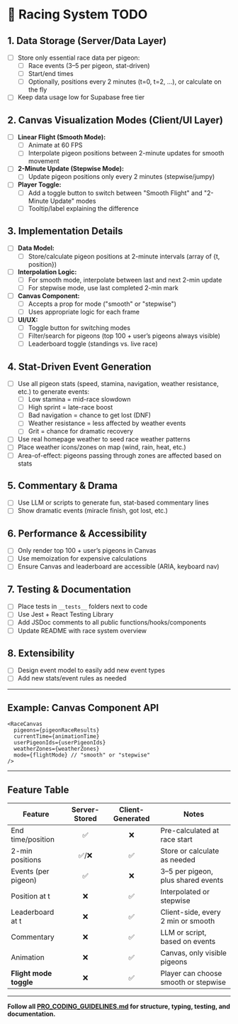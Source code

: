 # 🏁 Racing System TODO

## 1. Data Storage (Server/Data Layer)
- [ ] Store only essential race data per pigeon:
  - [ ] Race events (3–5 per pigeon, stat-driven)
  - [ ] Start/end times
  - [ ] Optionally, positions every 2 minutes (t=0, t=2, ...), or calculate on the fly
- [ ] Keep data usage low for Supabase free tier

## 2. Canvas Visualization Modes (Client/UI Layer)
- [ ] **Linear Flight (Smooth Mode):**
  - [ ] Animate at 60 FPS
  - [ ] Interpolate pigeon positions between 2-minute updates for smooth movement
- [ ] **2-Minute Update (Stepwise Mode):**
  - [ ] Update pigeon positions only every 2 minutes (stepwise/jumpy)
- [ ] **Player Toggle:**
  - [ ] Add a toggle button to switch between "Smooth Flight" and "2-Minute Update" modes
  - [ ] Tooltip/label explaining the difference

## 3. Implementation Details
- [ ] **Data Model:**
  - [ ] Store/calculate pigeon positions at 2-minute intervals (array of {t, position})
- [ ] **Interpolation Logic:**
  - [ ] For smooth mode, interpolate between last and next 2-min update
  - [ ] For stepwise mode, use last completed 2-min mark
- [ ] **Canvas Component:**
  - [ ] Accepts a prop for mode ("smooth" or "stepwise")
  - [ ] Uses appropriate logic for each frame
- [ ] **UI/UX:**
  - [ ] Toggle button for switching modes
  - [ ] Filter/search for pigeons (top 100 + user’s pigeons always visible)
  - [ ] Leaderboard toggle (standings vs. live race)

## 4. Stat-Driven Event Generation
- [ ] Use all pigeon stats (speed, stamina, navigation, weather resistance, etc.) to generate events:
  - [ ] Low stamina = mid-race slowdown
  - [ ] High sprint = late-race boost
  - [ ] Bad navigation = chance to get lost (DNF)
  - [ ] Weather resistance = less affected by weather events
  - [ ] Grit = chance for dramatic recovery
- [ ] Use real homepage weather to seed race weather patterns
- [ ] Place weather icons/zones on map (wind, rain, heat, etc.)
- [ ] Area-of-effect: pigeons passing through zones are affected based on stats

## 5. Commentary & Drama
- [ ] Use LLM or scripts to generate fun, stat-based commentary lines
- [ ] Show dramatic events (miracle finish, got lost, etc.)

## 6. Performance & Accessibility
- [ ] Only render top 100 + user’s pigeons in Canvas
- [ ] Use memoization for expensive calculations
- [ ] Ensure Canvas and leaderboard are accessible (ARIA, keyboard nav)

## 7. Testing & Documentation
- [ ] Place tests in `__tests__` folders next to code
- [ ] Use Jest + React Testing Library
- [ ] Add JSDoc comments to all public functions/hooks/components
- [ ] Update README with race system overview

## 8. Extensibility
- [ ] Design event model to easily add new event types
- [ ] Add new stats/event rules as needed

---

## Example: Canvas Component API

```tsx
<RaceCanvas
  pigeons={pigeonRaceResults}
  currentTime={animationTime}
  userPigeonIds={userPigeonIds}
  weatherZones={weatherZones}
  mode={flightMode} // "smooth" or "stepwise"
/>
```

---

## Feature Table

| Feature                | Server-Stored | Client-Generated | Notes                                  |
|------------------------|:------------:|:----------------:|----------------------------------------|
| End time/position      |      ✅      |        ❌        | Pre-calculated at race start           |
| 2-min positions        |      ✅/❌    |        ✅        | Store or calculate as needed           |
| Events (per pigeon)    |      ✅      |        ❌        | 3–5 per pigeon, plus shared events     |
| Position at t          |      ❌      |        ✅        | Interpolated or stepwise               |
| Leaderboard at t       |      ❌      |        ✅        | Client-side, every 2 min or smooth     |
| Commentary             |      ❌      |        ✅        | LLM or script, based on events         |
| Animation              |      ❌      |        ✅        | Canvas, only visible pigeons           |
| **Flight mode toggle** |      ❌      |        ✅        | Player can choose smooth or stepwise   |

---

**Follow all [PRO_CODING_GUIDELINES.md](./PRO_CODING_GUIDELINES.md) for structure, typing, testing, and documentation.** 